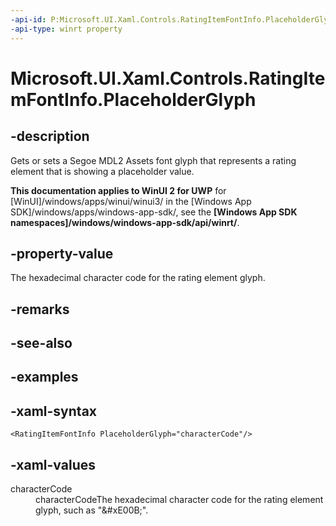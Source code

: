```yaml
---
-api-id: P:Microsoft.UI.Xaml.Controls.RatingItemFontInfo.PlaceholderGlyph
-api-type: winrt property
---
```

<!-- Property syntax.
public string PlaceholderGlyph { get;  set; }
-->

# Microsoft.UI.Xaml.Controls.RatingItemFontInfo.PlaceholderGlyph


## -description

Gets or sets a Segoe MDL2 Assets font glyph that represents a rating element that is showing a placeholder value.


**This documentation applies to WinUI 2 for UWP** for [WinUI]/windows/apps/winui/winui3/ in the [Windows App SDK]/windows/apps/windows-app-sdk/, see the **[Windows App SDK namespaces]/windows/windows-app-sdk/api/winrt/**.

## -property-value

The hexadecimal character code for the rating element glyph.


## -remarks


## -see-also


## -examples


## -xaml-syntax

```xaml
<RatingItemFontInfo PlaceholderGlyph="characterCode"/>
```


## -xaml-values

<dl><dt>characterCode</dt><dd>characterCodeThe hexadecimal character code for the rating element glyph, such as "&amp;#xE00B;".</dd>
</dl>


